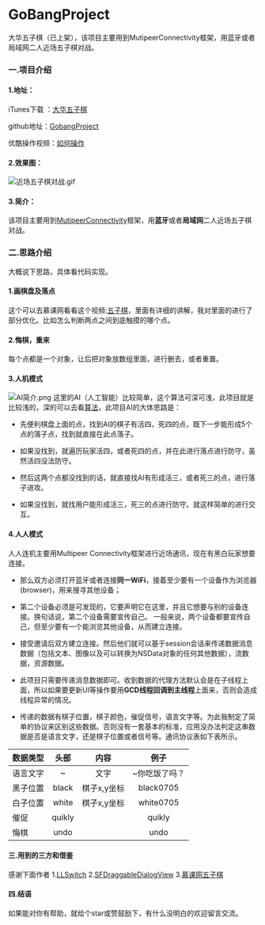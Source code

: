# GoBangProject
大华五子棋（已上架），该项目主要用到MutipeerConnectivity框架，用蓝牙或者局域网二人近场五子棋对战。

### 一.项目介绍
#### 1.地址：
iTunes下载 ：[大华五子棋](https://itunes.apple.com/us/app/%E5%A4%A7%E5%8D%8E%E4%BA%94%E5%AD%90%E6%A3%8B/id1217483377?mt=8)

github地址：[GobangProject](https://github.com/dadahua/GoBangProject)

优酷操作视频：[如何操作](http://v.youku.com/v_show/id_XMjY1OTk5MzMzMg==.html?from=s1.8-1-1.2&spm=a2h0k.8191407.0.0)

#### 2.效果图：

![近场五子棋对战.gif](http://upload-images.jianshu.io/upload_images/1352811-b16aa5446c4964c8.gif?imageMogr2/auto-orient/strip)



#### 3.简介：
该项目主要用到[MutipeerConnectivity](https://www.oschina.net/translate/intro-multipeer-connectivity-framework-ios-programming)框架，用**蓝牙**或者**局域网**二人近场五子棋对战。


### 二.思路介绍
大概说下思路，具体看代码实现。
#### 1.画棋盘及落点
这个可以去慕课网看看这个视频:[五子棋](http://www.imooc.com/learn/646)，里面有详细的讲解，我对里面的进行了部分优化。比如怎么判断两点之间到底触摸的哪个点。


#### 2.悔棋，重来
每个点都是一个对象，让后把对象放数组里面，进行删去，或者重置。


#### 3.人机模式
![AI简介.png](http://upload-images.jianshu.io/upload_images/1352811-1d9630f0550e20de.png?imageMogr2/auto-orient/strip%7CimageView2/2/w/1240)
这里的AI（人工智能）比较简单，这个算法可深可浅，此项目就是比较浅的，深的可以去看[算法](http://blog.csdn.net/onezeros/article/details/5542379)，此项目AI的大体思路是：
- 先便利棋盘上面的点，找到AI的棋子有活四，死四的点，既下一步能形成5个点的落子点，找到就直接在此点落子。

- 如果没找到，就遍历玩家活四，或者死四的点，并在此进行落点进行防守，虽然活四没法防守。

- 然后这两个点都没找到的话，就直接找AI有形成活三，或者死三的点，进行落子进攻。

- 如果没找到，就找用户能形成活三，死三的点进行防守。就这样简单的进行交互。

#### 4.人人模式
人人连机主要用Multipeer Connectivity框架进行近场通讯，现在有黑白玩家想要连接。
- 那么双方必须打开蓝牙或者连接**同一WiFi**，接着至少要有一个设备作为浏览器(browser)，用来搜寻其他设备；

- 第二个设备必须是可发现的，它要声明它在这里，并且它想要与别的设备连接。换句话说，第二个设备需要宣传自己。
一般来说，两个设备都要宣传自己，但至少要有一个能浏览其他设备，从而建立连接。

- 接受邀请后双方建立连接。然后他们就可以基于session会话来传递数据消息数据（包括文本、图像以及可以转换为NSData对象的任何其他数据），流数据，资源数据。

- 此项目只需要传递消息数据即可。收到数据的代理方法默认会是在子线程上面，所以如果要更新UI等操作要用**GCD线程回调到主线程**上面来，否则会造成线程异常的情况。

- 传递的数据有棋子位置，棋子颜色，催促信号，语言文字等。为此我制定了简单的协议来区别这些数据。否则没有一套基本的标准，应用没办法判定这串数据是否是语言文字，还是棋子位置或者信号等。通讯协议表如下表所示。

|数据类型	| 头部|	内容	|例子|
| ------------- |:-------------:| :-------------:|:-------------:|
| 语言文字| 	~| 	文字	| ~你吃饭了吗？| 
| 黑子位置	| black	| 棋子x,y坐标	| black0705
| 白子位置	| white	| 棋子x,y坐标	| white0705
| 催促| 	quikly	| | 	quikly
| 悔棋	| undo	| | 	undo


#### 三.用到的三方和借鉴
感谢下面作者
1.[LLSwitch](https://github.com/lilei644/LLSwitch)
2.[SFDraggableDialogView](https://github.com/kubatruhlar/SFDraggableDialogView)
3.[慕课网五子棋](http://www.imooc.com/learn/646)

#### 四.结语
 如果能对你有帮助，就给个star或赞鼓励下，有什么没明白的欢迎留言交流。
